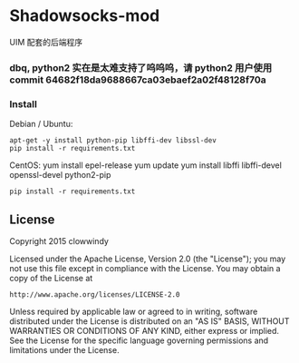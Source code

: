 Shadowsocks-mod
===========

UIM 配套的后端程序

### dbq, python2 实在是太难支持了呜呜呜，请 python2 用户使用 commit 64682f18da9688667ca03ebaef2a02f48128f70a 

### Install

Debian / Ubuntu:

	apt-get -y install python-pip libffi-dev libssl-dev
	pip install -r requirements.txt

CentOS:
    yum install epel-release
    yum update
    yum install  libffi libffi-devel openssl-devel python2-pip
    
    pip install -r requirements.txt


License
-------

Copyright 2015 clowwindy

Licensed under the Apache License, Version 2.0 (the "License"); you may
not use this file except in compliance with the License. You may obtain
a copy of the License at

    http://www.apache.org/licenses/LICENSE-2.0

Unless required by applicable law or agreed to in writing, software
distributed under the License is distributed on an "AS IS" BASIS, WITHOUT
WARRANTIES OR CONDITIONS OF ANY KIND, either express or implied. See the
License for the specific language governing permissions and limitations
under the License.